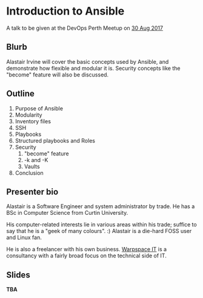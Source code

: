 # Introduction to Ansible
A talk to be given at the DevOps Perth Meetup on [30 Aug 2017](https://www.meetup.com/DevOps-Perth/events/241996842/)

## Blurb

Alastair Irvine will cover the basic concepts used by Ansible, and demonstrate how flexible and modular it is. Security concepts like the "become" feature will also be discussed. 

## Outline

1. Purpose of Ansible
1. Modularity
1. Inventory files
1. SSH
1. Playbooks
1. Structured playbooks and Roles
1. Security
    1. "become" feature
    1. -k and -K
    1. Vaults
1. Conclusion

## Presenter bio

Alastair is a Software Engineer and system administrator by trade.  He has a BSc in Computer Science from Curtin University.

His computer-related interests lie in various areas within his trade; suffice to say that he is a "geek of many colours". :)  Alastair is a die-hard FOSS user and Linux fan.

He is also a freelancer with his own business.  [Warpspace IT](http://www.warpspace.net/) is a consultancy with a fairly broad focus on the technical side of IT.

## Slides

**TBA**

